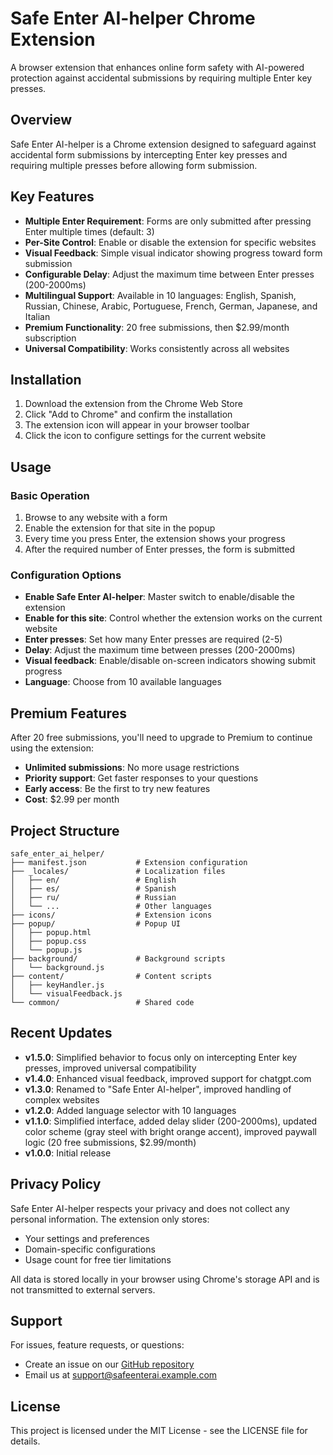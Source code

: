 # Safe Enter AI-helper Chrome Extension

A browser extension that enhances online form safety with AI-powered protection against accidental submissions by requiring multiple Enter key presses.

## Overview

Safe Enter AI-helper is a Chrome extension designed to safeguard against accidental form submissions by intercepting Enter key presses and requiring multiple presses before allowing form submission.

## Key Features

- **Multiple Enter Requirement**: Forms are only submitted after pressing Enter multiple times (default: 3)
- **Per-Site Control**: Enable or disable the extension for specific websites
- **Visual Feedback**: Simple visual indicator showing progress toward form submission
- **Configurable Delay**: Adjust the maximum time between Enter presses (200-2000ms)
- **Multilingual Support**: Available in 10 languages: English, Spanish, Russian, Chinese, Arabic, Portuguese, French, German, Japanese, and Italian
- **Premium Functionality**: 20 free submissions, then $2.99/month subscription
- **Universal Compatibility**: Works consistently across all websites

## Installation

1. Download the extension from the Chrome Web Store
2. Click "Add to Chrome" and confirm the installation
3. The extension icon will appear in your browser toolbar
4. Click the icon to configure settings for the current website

## Usage

### Basic Operation

1. Browse to any website with a form
2. Enable the extension for that site in the popup
3. Every time you press Enter, the extension shows your progress
4. After the required number of Enter presses, the form is submitted

### Configuration Options

- **Enable Safe Enter AI-helper**: Master switch to enable/disable the extension
- **Enable for this site**: Control whether the extension works on the current website
- **Enter presses**: Set how many Enter presses are required (2-5)
- **Delay**: Adjust the maximum time between presses (200-2000ms)
- **Visual feedback**: Enable/disable on-screen indicators showing submit progress
- **Language**: Choose from 10 available languages

## Premium Features

After 20 free submissions, you'll need to upgrade to Premium to continue using the extension:

- **Unlimited submissions**: No more usage restrictions
- **Priority support**: Get faster responses to your questions
- **Early access**: Be the first to try new features
- **Cost**: $2.99 per month

## Project Structure

```
safe_enter_ai_helper/
├── manifest.json           # Extension configuration
├── _locales/               # Localization files
│   ├── en/                 # English
│   ├── es/                 # Spanish
│   ├── ru/                 # Russian
│   └── ...                 # Other languages
├── icons/                  # Extension icons
├── popup/                  # Popup UI
│   ├── popup.html
│   ├── popup.css
│   └── popup.js
├── background/             # Background scripts
│   └── background.js
├── content/                # Content scripts
│   ├── keyHandler.js
│   └── visualFeedback.js
└── common/                 # Shared code
```

## Recent Updates

- **v1.5.0**: Simplified behavior to focus only on intercepting Enter key presses, improved universal compatibility
- **v1.4.0**: Enhanced visual feedback, improved support for chatgpt.com
- **v1.3.0**: Renamed to "Safe Enter AI-helper", improved handling of complex websites
- **v1.2.0**: Added language selector with 10 languages
- **v1.1.0**: Simplified interface, added delay slider (200-2000ms), updated color scheme (gray steel with bright orange accent), improved paywall logic (20 free submissions, $2.99/month)
- **v1.0.0**: Initial release

## Privacy Policy

Safe Enter AI-helper respects your privacy and does not collect any personal information. The extension only stores:

- Your settings and preferences
- Domain-specific configurations
- Usage count for free tier limitations

All data is stored locally in your browser using Chrome's storage API and is not transmitted to external servers.

## Support

For issues, feature requests, or questions:

- Create an issue on our [GitHub repository](https://github.com/username/safe_enter_ai_helper)
- Email us at support@safeenterai.example.com

## License

This project is licensed under the MIT License - see the LICENSE file for details.